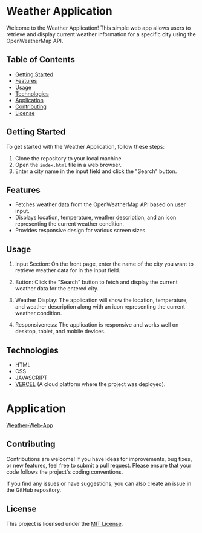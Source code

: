 # Weather Application

Welcome to the Weather Application! This simple web app allows users to retrieve and display current weather information for a specific city using the OpenWeatherMap API.

## Table of Contents

- [Getting Started](#getting-started)
- [Features](#features)
- [Usage](#usage)
- [Technologies](#technologies)
- [Application](#application)
- [Contributing](#contributing)
- [License](#license)

## Getting Started

To get started with the Weather Application, follow these steps:

1. Clone the repository to your local machine.
2. Open the `index.html` file in a web browser.
3. Enter a city name in the input field and click the "Search" button.

## Features

- Fetches weather data from the OpenWeatherMap API based on user input.
- Displays location, temperature, weather description, and an icon representing the current weather condition.
- Provides responsive design for various screen sizes.

## Usage

1. Input Section: On the front page, enter the name of the city you want to retrieve weather data for in the input field.

2. Button: Click the "Search" button to fetch and display the current weather data for the entered city.

3. Weather Display: The application will show the location, temperature, and weather description along with an icon representing the current weather condition.

4. Responsiveness: The application is responsive and works well on desktop, tablet, and mobile devices.

## Technologies 
  - HTML
  - CSS
  - JAVASCRIPT
  - [VERCEL](https://vercel.com/home) (A cloud platform where the project was deployed).

# Application 
[Weather-Web-App](https://weather-application-hazel-nine.vercel.app/)

## Contributing

Contributions are welcome! If you have ideas for improvements, bug fixes, or new features, feel free to submit a pull request. Please ensure that your code follows the project's coding conventions.

If you find any issues or have suggestions, you can also create an issue in the GitHub repository.

## License

This project is licensed under the [MIT License](LICENSE).




